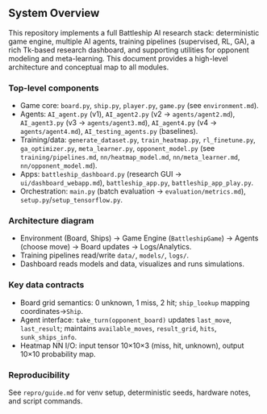 ## System Overview

This repository implements a full Battleship AI research stack: deterministic game engine, multiple AI agents, training pipelines (supervised, RL, GA), a rich Tk-based research dashboard, and supporting utilities for opponent modeling and meta-learning. This document provides a high-level architecture and conceptual map to all modules.

### Top-level components
- Game core: `board.py`, `ship.py`, `player.py`, `game.py` (see `environment.md`).
- Agents: `AI_agent.py` (v1), `AI_agent2.py` (v2 → `agents/agent2.md`), `AI_agent3.py` (v3 → `agents/agent3.md`), `AI_agent4.py` (v4 → `agents/agent4.md`), `AI_testing_agents.py` (baselines).
- Training/data: `generate_dataset.py`, `train_heatmap.py`, `rl_finetune.py`, `ga_optimizer.py`, `meta_learner.py`, `opponent_model.py` (see `training/pipelines.md`, `nn/heatmap_model.md`, `nn/meta_learner.md`, `nn/opponent_model.md`).
- Apps: `battleship_dashboard.py` (research GUI → `ui/dashboard_webapp.md`), `battleship_app.py`, `battleship_app_play.py`.
- Orchestration: `main.py` (batch evaluation → `evaluation/metrics.md`), `setup.py`/`setup_tensorflow.py`.

### Architecture diagram
- Environment (Board, Ships) → Game Engine (`BattleshipGame`) → Agents (choose move) → Board updates → Logs/Analytics.
- Training pipelines read/write `data/`, `models/`, `logs/`.
- Dashboard reads models and data, visualizes and runs simulations.

### Key data contracts
- Board grid semantics: 0 unknown, 1 miss, 2 hit; `ship_lookup` mapping coordinates→`Ship`.
- Agent interface: `take_turn(opponent_board)` updates `last_move`, `last_result`; maintains `available_moves`, `result_grid`, `hits`, `sunk_ships_info`.
- Heatmap NN I/O: input tensor 10×10×3 (miss, hit, unknown), output 10×10 probability map.

### Reproducibility
See `repro/guide.md` for venv setup, deterministic seeds, hardware notes, and script commands.

